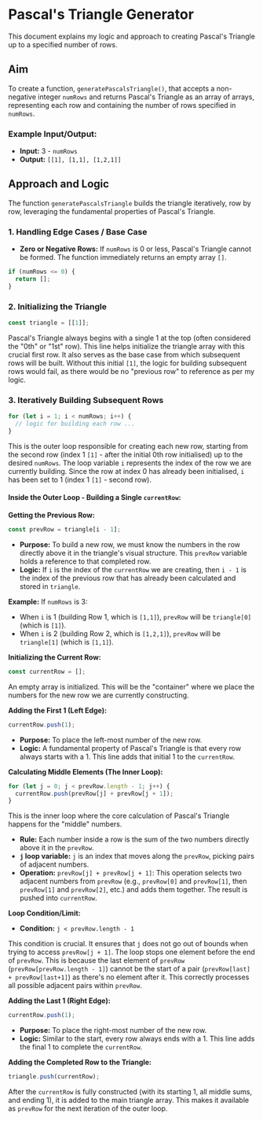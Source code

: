 # Pascal's Triangle Generator

This document explains my logic and approach to creating Pascal's Triangle up to a specified number of rows.

## Aim

To create a function, `generatePascalsTriangle()`, that accepts a non-negative integer `numRows` and returns Pascal's Triangle as an array of arrays, representing each row and containing the number of rows specified in `numRows`.

### Example Input/Output:

- **Input:** 3 - `numRows`
- **Output:** `[[1], [1,1], [1,2,1]]`

## Approach and Logic

The function `generatePascalsTriangle` builds the triangle iteratively, row by row, leveraging the fundamental properties of Pascal's Triangle.

### 1. Handling Edge Cases / Base Case

- **Zero or Negative Rows:** If `numRows` is 0 or less, Pascal's Triangle cannot be formed. The function immediately returns an empty array `[]`.

```javascript
if (numRows <= 0) {
  return [];
}
```

### 2. Initializing the Triangle

```javascript
const triangle = [[1]];
```

Pascal's Triangle always begins with a single 1 at the top (often considered the "0th" or "1st" row). This line helps initialize the triangle array with this crucial first row. It also serves as the base case from which subsequent rows will be built. Without this initial `[1]`, the logic for building subsequent rows would fail, as there would be no "previous row" to reference as per my logic.

### 3. Iteratively Building Subsequent Rows

```javascript
for (let i = 1; i < numRows; i++) {
  // logic for building each row ...
}
```

This is the outer loop responsible for creating each new row, starting from the second row (index 1 `[1]` - after the initial 0th row initialised) up to the desired `numRows`. The loop variable `i` represents the index of the row we are currently building. Since the row at index 0 has already been initialised, `i` has been set to 1 (index 1 `[1]` - second row).

#### Inside the Outer Loop - Building a Single `currentRow`:

**Getting the Previous Row:**

```javascript
const prevRow = triangle[i - 1];
```

- **Purpose:** To build a new row, we must know the numbers in the row directly above it in the triangle's visual structure. This `prevRow` variable holds a reference to that completed row.
- **Logic:** If `i` is the index of the `currentRow` we are creating, then `i - 1` is the index of the previous row that has already been calculated and stored in `triangle`.

**Example:** If `numRows` is 3:

- When `i` is 1 (building Row 1, which is `[1,1]`), `prevRow` will be `triangle[0]` (which is `[1]`).
- When `i` is 2 (building Row 2, which is `[1,2,1]`), `prevRow` will be `triangle[1]` (which is `[1,1]`).

**Initializing the Current Row:**

```javascript
const currentRow = [];
```

An empty array is initialized. This will be the "container" where we place the numbers for the new row we are currently constructing.

**Adding the First 1 (Left Edge):**

```javascript
currentRow.push(1);
```

- **Purpose:** To place the left-most number of the new row.
- **Logic:** A fundamental property of Pascal's Triangle is that every row always starts with a 1. This line adds that initial 1 to the `currentRow`.

**Calculating Middle Elements (The Inner Loop):**

```javascript
for (let j = 0; j < prevRow.length - 1; j++) {
  currentRow.push(prevRow[j] + prevRow[j + 1]);
}
```

This is the inner loop where the core calculation of Pascal's Triangle happens for the "middle" numbers.

- **Rule:** Each number inside a row is the sum of the two numbers directly above it in the `prevRow`.
- **`j` loop variable:** `j` is an index that moves along the `prevRow`, picking pairs of adjacent numbers.
- **Operation:** `prevRow[j] + prevRow[j + 1]`: This operation selects two adjacent numbers from `prevRow` (e.g., `prevRow[0]` and `prevRow[1]`, then `prevRow[1]` and `prevRow[2]`, etc.) and adds them together. The result is pushed into `currentRow`.

**Loop Condition/Limit:**

- **Condition:** `j < prevRow.length - 1`

This condition is crucial. It ensures that `j` does not go out of bounds when trying to access `prevRow[j + 1]`. The loop stops one element before the end of `prevRow`. This is because the last element of `prevRow` (`prevRow[prevRow.length - 1]`) cannot be the start of a pair (`prevRow[last] + prevRow[last+1]`) as there's no element after it. This correctly processes all possible adjacent pairs within `prevRow`.

**Adding the Last 1 (Right Edge):**

```javascript
currentRow.push(1);
```

- **Purpose:** To place the right-most number of the new row.
- **Logic:** Similar to the start, every row always ends with a 1. This line adds the final 1 to complete the `currentRow`.

**Adding the Completed Row to the Triangle:**

```javascript
triangle.push(currentRow);
```

After the `currentRow` is fully constructed (with its starting 1, all middle sums, and ending 1), it is added to the main triangle array. This makes it available as `prevRow` for the next iteration of the outer loop.
